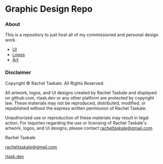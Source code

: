 # Graphic Design Repo

### About
This is a repository to just host all of my commissioned and personal design work.
- [UI](https://github.com/rachel-taskale/GraphicDesignWork/tree/main/UI)
- [Logos](https://github.com/rachel-taskale/GraphicDesignWork/tree/main/logos)
- [Art](https://github.com/rachel-taskale/GraphicDesignWork/tree/main/art)

### Disclaimer
Copyright © Rachel Taskale. All Rights Reserved.

All artwork, logos, and UI designs created by Rachel Taskale and displayed on github.com, rtask.dev or any other platform are protected by copyright law. These materials may not be reproduced, distributed, modified, or republished without the express written permission of Rachel Taskale.

Unauthorized use or reproduction of these materials may result in legal action. For inquiries regarding the use or licensing of Rachel Taskale's artwork, logos, and UI designs, please contact racheltaskale@gmail.com.

Rachel Taskale

racheltaskale@gmail.com

[rtask.dev](https://rtask.dev)
